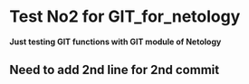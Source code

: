 # Test No2 for GIT_for_netology

 **Just testing GIT functions with GIT module of Netology**

## Need to add 2nd line for 2nd commit